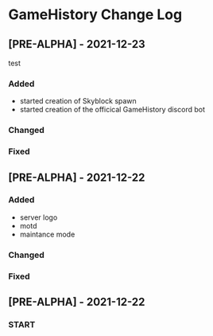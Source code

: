# GameHistory Change Log

## [PRE-ALPHA] - 2021-12-23
 
 test
### Added

- started creation of Skyblock spawn
- started creation of the officical GameHistory discord bot
   
### Changed
 
### Fixed

## [PRE-ALPHA] - 2021-12-22
 
### Added

- server logo
- motd
- maintance mode
   
### Changed
 
### Fixed
 
  
## [PRE-ALPHA] - 2021-12-22
 
### START
